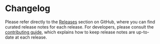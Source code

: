 # Changelog

Please refer directly to the [Releases](https://github.com/scverse/spatialdata/releases) section on GitHub, where you can find curated release notes for each release.
For developers, please consult the [contributing guide](https://github.com/scverse/spatialdata/blob/main/docs/contributing.md), which explains how to keep release notes are up-to-date at each release.
